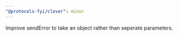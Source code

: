 ```yaml
---
"@protocols-fyi/clover": minor
---
```


Improve sendError to take an object rather than seperate parameters.
